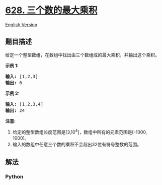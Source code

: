 # [628. 三个数的最大乘积](https://leetcode-cn.com/problems/maximum-product-of-three-numbers)

[English Version](/leetcode/0600-0699/0628.Maximum%20Product%20of%20Three%20Numbers/README_EN.md)

## 题目描述

<!-- 这里写题目描述 -->

<p>给定一个整型数组，在数组中找出由三个数组成的最大乘积，并输出这个乘积。</p>

<p><strong>示例 1:</strong></p>

<pre>
<strong>输入:</strong> [1,2,3]
<strong>输出:</strong> 6
</pre>

<p><strong>示例 2:</strong></p>

<pre>
<strong>输入:</strong> [1,2,3,4]
<strong>输出:</strong> 24
</pre>

<p><strong>注意:</strong></p>

<ol>
	<li>给定的整型数组长度范围是[3,10<sup>4</sup>]，数组中所有的元素范围是[-1000, 1000]。</li>
	<li>输入的数组中任意三个数的乘积不会超出32位有符号整数的范围。</li>
</ol>


## 解法

<!-- 这里可写通用的实现逻辑 -->

<!-- tabs:start -->

### **Python**

<!-- 这里可写当前语言的特殊实现逻辑 -->

```python

```

<!-- tabs:end -->
